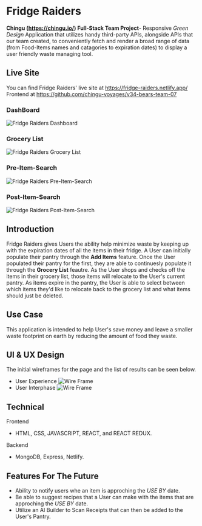 # Fridge Raiders
**Chingu (https://chingu.io/) Full-Stack Team Project**- Responsive *Green Design* Application that utilizes handy third-party APIs, alongside APIs that our team created, to conveniently fetch and render a broad range of data (from Food-Items names and catagories to expiration dates) to display a user friendly waste managing tool.  

## Live Site
You can find Fridge Raiders' live site at https://fridge-raiders.netlify.app/
Frontend at https://github.com/chingu-voyages/v34-bears-team-07

### DashBoard
![Fridge Raiders Dashboard](https://github.com/chingu-voyages/v34-bears-team-07/blob/development/public/ReadMe-Images/Fridge-Raiders-Pantry.PNG)
### Grocery List
![Fridge Raiders Grocery List](https://github.com/chingu-voyages/v34-bears-team-07/blob/development/public/ReadMe-Images/Fridge-Raiders-Grocery-List.PNG)
### Pre-Item-Search
![Fridge Raiders Pre-Item-Search](https://github.com/chingu-voyages/v34-bears-team-07/blob/development/public/ReadMe-Images/pre-item-search.PNG)
### Post-Item-Search
![Fridge Raiders Post-Item-Search](https://github.com/chingu-voyages/v34-bears-team-07/blob/development/public/ReadMe-Images/post-item-search.PNG)


## Introduction
Fridge Raiders gives Users the ability help minimize waste by keeping up with the expiration dates of all the items in their fridge. A User can initially populate their pantry through the **Add Items** feature. Once the User populated their pantry for the first, they are able to continuesly populate it through the **Grocery List** feautre. As the User shops and checks off the items in their grocery list, those items will relocate to the User's current pantry. As items expire in the pantry, the User is able to select between which items they'd like to relocate back to the grocery list and what items should just be deleted. 

## Use Case
This application is intended to help User's save money and leave a smaller waste footprint on earth by reducing the amount of food they waste.

## UI & UX Design
The initial wireframes for the page and the list of results can be seen below.

- User Experience
![Wire Frame](https://github.com/chingu-voyages/v34-bears-team-07/blob/development/public/ReadMe-Images/Fridge-Raiders-UX.PNG)
- User Interphase
![Wire Frame](https://github.com/chingu-voyages/v34-bears-team-07/blob/development/public/ReadMe-Images/Fridge-Raiders-UI.PNG)

## Technical
 Frontend
 - HTML, CSS, JAVASCRIPT, REACT, and REACT REDUX.

 Backend
 - MongoDB, Express, Netlify.

## Features For The Future
* Ability to notify users whe an item is approching the *USE BY* date.
* Be able to suggest recipes that a User can make with the items that are approching the *USE BY* date.
* Utilize an AI Builder to Scan Receipts that can then be added to the User's Pantry.
